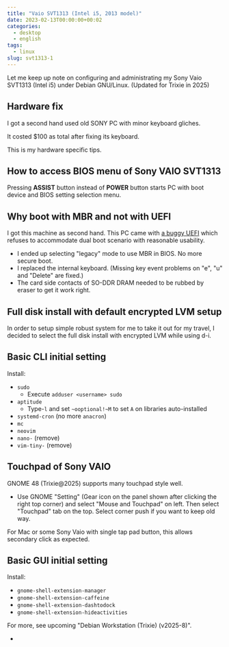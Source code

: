 ```yaml
---
title: "Vaio SVT1313 (Intel i5, 2013 model)"
date: 2023-02-13T00:00:00+00:02
categories:
  - desktop
  - english
tags:
  - linux
slug: svt1313-1
---
```


Let me keep up note on configuring and administrating my Sony Vaio SVT1313
(Intel i5) under Debian GNU/Linux.  (Updated for Trixie in 2025)

## Hardware fix

I got a second hand used old SONY PC with minor keyboard gliches.

It costed $100 as total after fixing its keyboard.

This is my hardware specific tips.

## How to access BIOS menu of Sony VAIO SVT1313

Pressing **ASSIST** button instead of **POWER** button starts PC with boot
device and BIOS setting selection menu.

## Why boot with MBR and not with UEFI

I got this machine as second hand. This PC came with [a buggy
UEFI](https://wiki.debian.org/UEFI#Force_grub-efi_installation_manually) which
refuses to accommodate dual boot scenario with reasonable usability.

* I ended up selecting "legacy" mode to use MBR in BIOS.  No more secure boot.
* I replaced the internal keyboard.  (Missing key event problems on "e", "u"
  and "Delete" are fixed.)
* The card side contacts of SO-DDR DRAM needed to be rubbed by eraser to get it
  work right.

## Full disk install with default encrypted LVM setup

In order to setup simple robust system for me to take it out for my travel, I
decided to select the full disk install with encrypted LVM while using d-i.

## Basic CLI initial setting

Install:

* `sudo`
  * Execute `adduser <username> sudo`
* `aptitude`
  * Type-`l` and set `~ooptional!~M` to set `A` on libraries auto-installed
* `systemd-cron` (no more `anacron`)
* `mc`
* `neovim`
* `nano-` (remove)
* `vim-tiny-` (remove)

## Touchpad of Sony VAIO

GNOME 48 (Trixie@2025) supports many touchpad style well.

* Use GNOME "Setting" (Gear icon on the panel shown after clicking the right top
corner) and select "Mouse and Touchpad" on left.  Then select "Touchpad" tab on
the top.  Select corner push if you want to keep old way.

For Mac or some Sony Vaio with single tap pad button, this allows secondary
click as expected.

## Basic GUI initial setting

Install:

* `gnome-shell-extension-manager`
* `gnome-shell-extension-caffeine`
* `gnome-shell-extension-dashtodock`
* `gnome-shell-extension-hideactivities`

For more, see upcoming "Debian Workstation (Trixie) (v2025-8)".

* 

<!-- vim: set sw=4 s=4 ai si et tw=79 ft=markdown: -->
